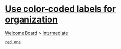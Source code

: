 # [Use color-coded labels for organization](https://trello.com/c/iWj84rl0/9-use-color-coded-labels-for-organization)

[Welcome Board](../README.md) > [Intermediate](README.md)

[`red one`](../Labels/red_one.md)



